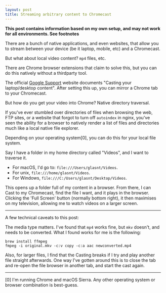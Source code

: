 ```yaml
---
layout: post
title: Streaming arbitrary content to Chromecast
---
```


**This post contains information based on my own setup, and may not work for all environments. See footnotes**

There are a bunch of native applications, and even websites, that allow you to stream between your device (be it laptop, mobile, etc) and a Chromecast. 

But what about local video content? `mp4` files, etc. 

There are Chrome browser extensions that claim to solve this, but you can do this natively without a thirdparty tool. 

The official [Google Support](https://support.google.com/chromecast/answer/3228332?hl=en) website documents "Casting your laptop/desktop content". After setting this up, you can mirror a Chrome tab to your Chromecast. 

But how do you get your video into Chrome? Native directory traversal.

If you've ever stumbled over directories of files when browsing the web, FTP sites, or a website that forgot to turn off `autoindex` in nginx, you've seen the ability for a browser to natively render a list of files and directories much like a local native file explorer. 

Depending on your operating system[0], you can do this for your local file system. 

Say I have a folder in my home directory called "Videos", and I want to traverse it. 

 * For macOS, I'd go to: `file:///Users/glasnt/Videos`. 
 * For unix, `file:///home/glasnt/Videos`.
 * For Windows, `file:///C:/Users/glasnt/Desktop/Videos`. 

This opens up a folder full of my content in a browser. From there, I can Cast to my Chromecast, find the file I want, and it plays in the browser. Clicking the 'Full Screen' button (normally bottom right), it then maximises on my television, allowing me to watch videos on a larger screen. 

-----

A few technical caveats to this post: 

The media type matters. I've found that `mp4` works fine, but `mkv` doesn't, and needs to be converted. What I found works for me is the following: 

```shell
brew install ffmpeg
fmpeg -i original.mkv -c:v copy -c:a aac newconverted.mp4
```

Also, for larger files, I find that the Casting breaks if I try and play another file straight afterwards. One way I've gotten around this is to close the tab and re-open the file browser in another tab, and start the cast again. 

------

[0] I'm running Chrome and macOS Sierra. Any other operating system or browser combination is best-guess.
